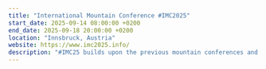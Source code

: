 ```yaml
---
title: "International Mountain Conference #IMC2025"
start_date: 2025-09-14 08:00:00 +0200
end_date: 2025-09-18 20:00:00 +0200
location: "Innsbruck, Austria"
website: https://www.imc2025.info/
description: "#IMC25 builds upon the previous mountain conferences and aims to continue this scientific conference series exclusively targeted towards mountain-research."
---
```

